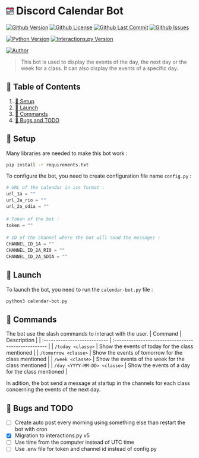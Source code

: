 # <img src="assets/icon.png" alt="icon" width="4%"/> Discord Calendar Bot
[![Github Version](https://img.shields.io/badge/version-v1.2.0-green)](https://github.com/LosKeeper/discord-calendar-bot)
[![Github License](https://img.shields.io/github/license/loskeeper/discord-calendar-bot)](https://github.com/LosKeeper/discord-calendar-bot/blob/main/LICENSE)
[![Github Last Commit](https://img.shields.io/github/last-commit/loskeeper/discord-calendar-bot)](https://github.com/LosKeeper/discord-calendar-bot/commits)
[![Github Issues](https://img.shields.io/github/issues/loskeeper/discord-calendar-bot)](https://github.com/LosKeeper/discord-calendar-bot/issues)

[![Python Version](https://img.shields.io/pypi/pyversions/discord-py-interactions)](https://www.python.org/downloads/)
[![Interactions.py Version](https://img.shields.io/badge/interactions.py-v5-green)](https://github.com/interactions-py/interactions.py)

[![Author](https://img.shields.io/badge/author-@LosKeeper-blue)](https://github.com/LosKeeper)
> This bot is used to display the events of the day, the next day or the week for a class. It can also display the events of a specific day.

## 🧾 Table of Contents
1. [🔧 Setup](#-setup)
2. [🚀 Launch](#-launch)
3. [📝 Commands](#-commands)
4. [🐞 Bugs and TODO](#-bugs-and-todo)



## 🔧 Setup
Many libraries are needed to make this bot work :
```bash
pip install -r requirements.txt
```
To configure the bot, you need to create configuration file name `config.py` : 
```python
# URL of the calendar in ics format :
url_1a = ""
url_2a_rio = ""
url_2a_sdia = ""

# Token of the bot :
token = ""

# ID of the channel where the bot will send the messages :
CHANNEL_ID_1A = ""
CHANNEL_ID_2A_RIO = ""
CHANNEL_ID_2A_SDIA = ""
```

## 🚀 Launch
To launch the bot, you need to run the `calendar-bot.py` file :
```bash
python3 calendar-bot.py
```

## 📝 Commands
The bot use the slash commands to interact with the user.
| Command                      | Description                                         |
| :--------------------------- | :-------------------------------------------------- |
| `/today <classe>`            | Show the events of today for the class mentioned    |
| `/tomorrow <classe>`         | Show the events of tomorrow for the class mentioned |
| `/week <classe>`             | Show the events of the week for the class mentioned |
| `/day <YYYY-MM-DD> <classe>` | Show the events of a day for the class mentioned    |

In adition, the bot send a message at startup in the channels for each class concerning the events of the next day.

## 🐞 Bugs and TODO
- [ ] Create auto post every morning using something else than restart the bot with cron
- [x] Migration to interactions.py v5
- [ ] Use time from the computer instead of UTC time
- [ ] Use .env file for token and channel id instead of config.py
